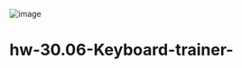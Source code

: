 ![image](https://github.com/Santa2764/hw-30.06-Keyboard-trainer-/assets/127769191/4ced6161-b293-4699-9490-794f592de7d9)
# hw-30.06-Keyboard-trainer-
